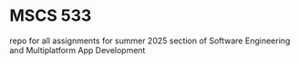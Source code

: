 # MSCS 533
repo for all assignments for summer 2025 section of Software Engineering and Multiplatform App Development